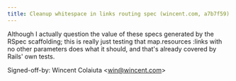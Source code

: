 ```yaml
---
title: Cleanup whitespace in links routing spec (wincent.com, a7b7f59)
---
```


Although I actually question the value of these specs generated by the RSpec scaffolding; this is really just testing that map.resources :links with no other parameters does what it should, and that's already covered by Rails' own tests.

Signed-off-by: Wincent Colaiuta &lt;win@wincent.com&gt;
